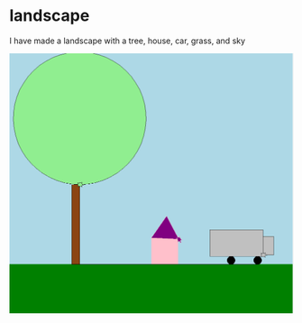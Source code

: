 # landscape
I have made a landscape with a tree, house, car, grass, and sky


![Landscape](Landscape.PNG)
